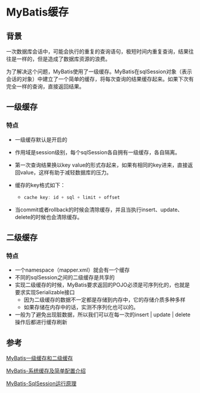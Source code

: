 # MyBatis缓存



## 背景

一次数据库会话中，可能会执行的重复的查询语句，极短时间内重复查询，结果往往是一样的，但是造成了数据库资源的浪费。

为了解决这个问题，MyBatis使用了一级缓存。MyBatis在sqlSession对象（表示会话的对象）中建立了一个简单的缓存，将每次查询的结果缓存起来。如果下次有完全一样的查询，直接返回结果。





## 一级缓存

### 特点

- 一级缓存默认是开启的

- 作用域是session级别，每个sqlSession各自拥有一级缓存，各自隔离。

- 第一次查询结果换以key value的形式存起来，如果有相同的key进来，直接返回value，这样有助于减轻数据库的压力。

- 缓存的key格式如下：

  - ```java
    cache key: id + sql + limit + offset 
    ```

- 当commit或者rollback的时候会清除缓存，并且当执行insert、update、delete的时候也会清除缓存。







## 二级缓存


### 特点

- 一个namespace（mapper.xml）就会有一个缓存
- 不同的sqlSession之间的二级缓存是共享的
- 实现二级缓存的时候，MyBatis要求返回的POJO必须是可序列化的，也就是要求实现Serializable接口
  - 因为二级缓存的数据不一定都是存储到内存中，它的存储介质多种多样
  - 如果存储在内存中的话，实测不序列化也可以的。
- 一般为了避免出现脏数据，所以我们可以在每一次的insert | update | delete操作后都进行缓存刷新











## 参考

[MyBatis一级缓存和二级缓存](https://www.jianshu.com/p/5515640d14fe)

[MyBatis-系统缓存及简单配置介绍](https://www.cnblogs.com/jian0110/p/9387941.html)

[MyBatis-SqlSession运行原理](https://www.cnblogs.com/jian0110/p/9452592.html)

